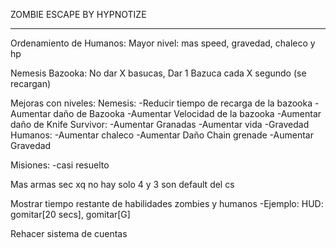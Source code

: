 ZOMBIE ESCAPE BY HYPNOTIZE

--------------------------
Ordenamiento de Humanos:
	Mayor nivel: mas speed, gravedad, chaleco y hp

Nemesis Bazooka:
	No dar X basucas, Dar 1 Bazuca cada X segundo (se recargan)

Mejoras con niveles:
	Nemesis:
		-Reducir tiempo de recarga de la bazooka
		-Aumentar daño de Bazooka
		-Aumentar Velocidad de la bazooka
		-Aumentar daño de Knife
	Survivor:
		-Aumentar Granadas
		-Aumentar vida
		-Gravedad
	Humanos:
		-Aumentar chaleco
		-Aumentar Daño Chain grenade
		-Aumentar Gravedad
		

Misiones:
	-casi resuelto

Mas armas sec xq no hay solo 4 y 3 son default del cs

Mostrar tiempo restante de habilidades zombies y humanos
				-Ejemplo: HUD: gomitar[20 secs], gomitar[G]

Rehacer sistema de cuentas